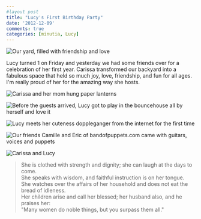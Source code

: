 ```yaml
---
#layout post
title: "Lucy's First Birthday Party"
date: '2012-12-09'
comments: true
categories: [minutia, Lucy]
---
```


![Our yard, filled with friendship and love](http://farm9.staticflickr.com/8216/8256509600_bcae920782_o.jpg)

Lucy turned 1 on Friday and yesterday we had some friends over for a celebration of her first year. Carissa transformed our backyard into a fabulous space that held so much joy, love, friendship, and fun for all ages. I'm really proud of her for the amazing way she hosts. 

![Carissa and her mom hung paper lanterns](http://farm9.staticflickr.com/8218/8255594711_d1a84e1d01_o.jpg)

![Before the guests arrived, Lucy got to play in the bouncehouse all by herself and love it](http://farm9.staticflickr.com/8348/8254409949_670e5e2705_o.jpg)

![Lucy meets her cuteness doppleganger from the internet for the first time](http://farm9.staticflickr.com/8351/8256550918_b2860538a6_o.jpg)

![Our friends Camille and Eric of bandofpuppets.com came with guitars, voices and puppets](http://farm9.staticflickr.com/8338/8256519172_f8426a7ddc_o.jpg)

![Carissa and Lucy](/images/c_l_flowers.jpg)

> She is clothed with strength and dignity; she can laugh at the days to come.  
She speaks with wisdom, and faithful instruction is on her tongue.  
She watches over the affairs of her household and does not eat the bread of idleness.  
Her children arise and call her blessed; her husband also, and he praises her:  
"Many women do noble things, but you surpass them all."